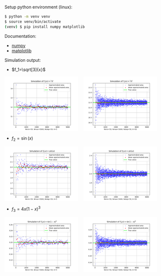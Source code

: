 Setup python environment (linux):

```bash
$ python -m venv venv
$ source venv/bin/activate
(venv) $ pip install numpy matplotlib  
```

Documentation:
- [numpy](https://numpy.org/doc/stable/)
- [matplotlib](https://matplotlib.org/stable/contents.html)

Simulation output:

- $f_1=\sqrt[3]{x}$

<div style="display: flex; justify-content: space-between;">
  <img src="./f1=cuberoot_x_and_k=5.png" alt="f1k=5" style="width: 48%;">
  <img src="./f1=cuberoot_x_and_k=50.png" alt="f1k=50" style="width: 48%;">
</div>

- $f_2=\sin(x)$

<div style="display: flex; justify-content: space-between;">
  <img src="./f2=sin_x_and_k=5.png" alt="f2k=5" style="width: 48%;">
  <img src="./f2=sin_x_and_k=50.png" alt="f2k=50" style="width: 48%;">
</div>

- $f_3=4x(1-x)^3$

<div style="display: flex; justify-content: space-between;">
  <img src="./f3=4x1-x3_x_and_k=5.png" alt="f3k=5" style="width: 48%;">
  <img src="./f3=4x1-x3_x_and_k=50.png" alt="f3k=50" style="width: 48%;">
</div>
